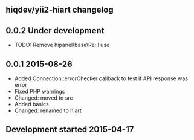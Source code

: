 hiqdev/yii2-hiart changelog
---------------------------

## 0.0.2 Under development

- TODO: Remove hipanel\base\Re::l use

## 0.0.1 2015-08-26

- Added Connection::errorChecker callback to test if API response was error
- Fixed PHP warnings
- Changed: moved to src
- Added basics
- Changed: renamed to hiart

## Development started 2015-04-17

